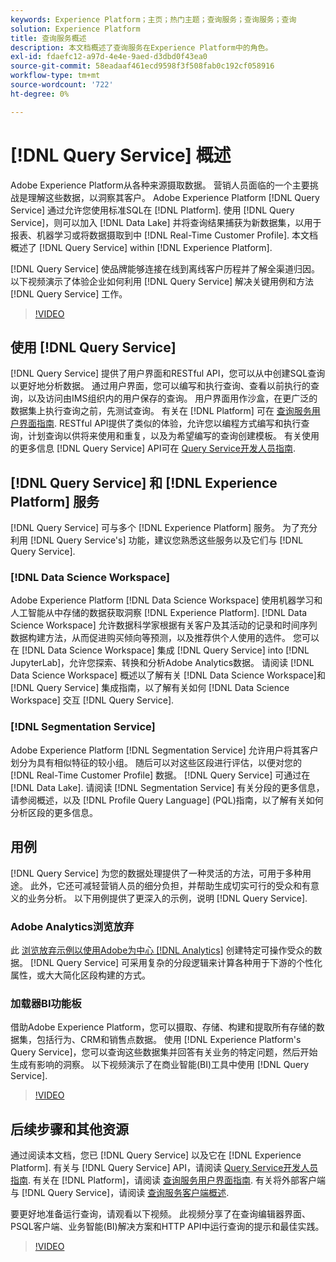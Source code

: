 ```yaml
---
keywords: Experience Platform；主页；热门主题；查询服务；查询服务；查询
solution: Experience Platform
title: 查询服务概述
description: 本文档概述了查询服务在Experience Platform中的角色。
exl-id: fdaefc12-a97d-4e4e-9aed-d3dbd0f43ea0
source-git-commit: 58eadaaf461ecd9598f3f508fab0c192cf058916
workflow-type: tm+mt
source-wordcount: '722'
ht-degree: 0%

---
```


# [!DNL Query Service] 概述

Adobe Experience Platform从各种来源摄取数据。 营销人员面临的一个主要挑战是理解这些数据，以洞察其客户。 Adobe Experience Platform [!DNL Query Service] 通过允许您使用标准SQL在 [!DNL Platform]. 使用 [!DNL Query Service]，则可以加入 [!DNL Data Lake] 并将查询结果捕获为新数据集，以用于报表、机器学习或将数据摄取到中 [!DNL Real-Time Customer Profile]. 本文档概述了 [!DNL Query Service] within [!DNL Experience Platform].

[!DNL Query Service] 使品牌能够连接在线到离线客户历程并了解全渠道归因。 以下视频演示了体验企业如何利用 [!DNL Query Service] 解决关键用例和方法 [!DNL Query Service] 工作。

>[!VIDEO](https://video.tv.adobe.com/v/29795?quality=12&learn=on)

## 使用 [!DNL Query Service]

[!DNL Query Service] 提供了用户界面和RESTful API，您可以从中创建SQL查询以更好地分析数据。 通过用户界面，您可以编写和执行查询、查看以前执行的查询，以及访问由IMS组织内的用户保存的查询。 用户界面用作沙盒，在更广泛的数据集上执行查询之前，先测试查询。 有关在 [!DNL Platform] 可在 [查询服务用户界面指南](ui/overview.md). RESTful API提供了类似的体验，允许您以编程方式编写和执行查询，计划查询以供将来使用和重复，以及为希望编写的查询创建模板。 有关使用的更多信息 [!DNL Query Service] API可在 [Query Service开发人员指南](api/getting-started.md).

## [!DNL Query Service] 和 [!DNL Experience Platform] 服务

[!DNL Query Service] 可与多个 [!DNL Experience Platform] 服务。 为了充分利用 [!DNL Query Service's] 功能，建议您熟悉这些服务以及它们与 [!DNL Query Service].

### [!DNL Data Science Workspace]

Adobe Experience Platform [!DNL Data Science Workspace] 使用机器学习和人工智能从中存储的数据获取洞察 [!DNL Experience Platform]. [!DNL Data Science Workspace] 允许数据科学家根据有关客户及其活动的记录和时间序列数据构建方法，从而促进购买倾向等预测，以及推荐供个人使用的选件。 您可以在 [!DNL Data Science Workspace] 集成 [!DNL Query Service] into [!DNL JupyterLab]，允许您探索、转换和分析Adobe Analytics数据。 请阅读 [!DNL Data Science Workspace] 概述以了解有关 [!DNL Data Science Workspace]和 [!DNL Query Service] 集成指南，以了解有关如何 [!DNL Data Science Workspace] 交互 [!DNL Query Service].

### [!DNL Segmentation Service]

Adobe Experience Platform [!DNL Segmentation Service] 允许用户将其客户划分为具有相似特征的较小组。 随后可以对这些区段进行评估，以便对您的 [!DNL Real-Time Customer Profile] 数据。 [!DNL Query Service] 可通过在 [!DNL Data Lake]. 请阅读 [!DNL Segmentation Service] 有关分段的更多信息，请参阅概述，以及 [!DNL Profile Query Language] (PQL)指南，以了解有关如何分析区段的更多信息。

## 用例

[!DNL Query Service] 为您的数据处理提供了一种灵活的方法，可用于多种用途。 此外，它还可减轻营销人员的细分负担，并帮助生成切实可行的受众和有意义的业务分析。 以下用例提供了更深入的示例，说明 [!DNL Query Service].

### Adobe Analytics浏览放弃

此 [浏览放弃示例以使用Adobe为中心 [!DNL Analytics]](./use-cases/abandoned-browse.md) 创建特定可操作受众的数据。 [!DNL Query Service] 可采用复杂的分段逻辑来计算各种用于下游的个性化属性，或大大简化区段构建的方式。

### 加载器BI功能板

借助Adobe Experience Platform，您可以摄取、存储、构建和提取所有存储的数据集，包括行为、CRM和销售点数据。 使用 [!DNL Experience Platform's Query Service]，您可以查询这些数据集并回答有关业务的特定问题，然后开始生成有影响的洞察。 以下视频演示了在商业智能(BI)工具中使用 [!DNL Query Service].

>[!VIDEO](https://video.tv.adobe.com/v/28981?quality=12&learn=on)

## 后续步骤和其他资源

通过阅读本文档，您已 [!DNL Query Service] 以及它在 [!DNL Experience Platform]. 有关与 [!DNL Query Service] API，请阅读 [Query Service开发人员指南](api/getting-started.md). 有关在 [!DNL Platform]，请阅读 [查询服务用户界面指南](ui/overview.md). 有关将外部客户端与 [!DNL Query Service]，请阅读 [查询服务客户端概述](clients/overview.md).

要更好地准备运行查询，请观看以下视频。 此视频分享了在查询编辑器界面、PSQL客户端、业务智能(BI)解决方案和HTTP API中运行查询的提示和最佳实践。

>[!VIDEO](https://video.tv.adobe.com/v/29811?quality=12&learn=on)
